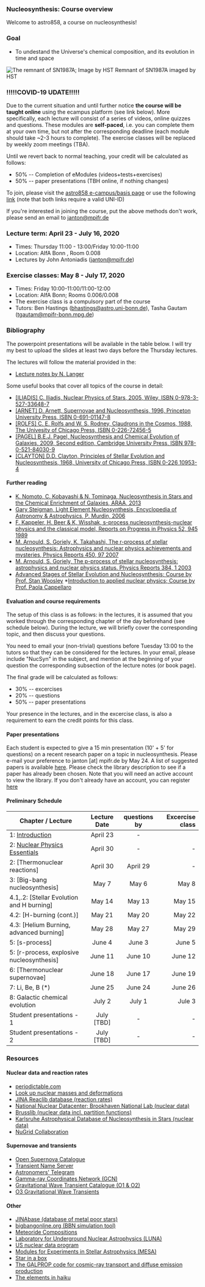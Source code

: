 ### Nucleosynthesis: Course overview 

Welcome to astro858, a course on nucleosynthesis! 

### Goal 
 * To undestand the Universe's chemical composition, and its evolution in time and space 
 
 
![The remnant of SN1987A; Image by HST](https://spacetelescope.org/static/archives/images/screen/opo1030a.jpg)
Remnant of SN1987A imaged by HST


### !!!!!COVID-19 UDATE!!!!!
Due to the current situation and until further notice __the course will be taught online__ using the ecampus platform (see link below). 
More specifically, each lecture will consist of a series of videos, online quizzes and questions. 
These modules are __self-paced__, i.e. you can complete them at your own time, but not after the corresponding deadline (each module should take ~2-3 hours to complete).
The exercise classes will be replaced by weekly zoom meetings (TBA). 

Until we revert back to normal teaching, your credit will be calculated as follows: 
* 50% -- Completion of eModules (videos+tests+exercises) 
* 50% -- paper presentations (TBH online, if nothing changes) 


To join, please visit the [astro858 e-campus/basis page](https://ecampus.uni-bonn.de/goto_ecampus_crs_1662948.html) or use 
the following [link](https://ecampus.uni-bonn.de/goto.php?target=crs_1662948_rcode5m6ALEajcM&client_id=ecampus) (note that both links require a valid UNI-ID)

If you're interested in joining the course, put the above methods don't work, please send an email to janton@mpifr.de 



### Lecture term: April 23  - July 16, 2020

* Times: Thursday 11:00 - 13:00/Friday 10:00-11:00  
* Location: AIfA Bonn , Room 0.008 
* Lectures by John Antoniadis (janton@mpifr.de)


### Exercise classes: May 8 - July 17, 2020

* Times: Friday 10:00-11:00/11:00-12:00 
* Location: AIfA Bonn; Rooms 0.006/0.008 
* The exercise class is a compulsory part of the course
* Tutors:  Ben Hastings (bhastings@astro.uni-bonn.de), Tasha Gautam (tgautam@mpifr-bonn.mpg.de) 


### Bibliography 
The powerpoint presentations will be available in the table below. I will try my best to upload the slides at least two days before the Thursday lectures. 

The lectures will follow the material provided in the: 
* [Lecture notes by N. Langer](lecture_notes/Nucleo_Langer.pdf)

Some useful books that cover all topics of the course in detail:
 
* [[ILIADIS] C. Iliadis, Nuclear Physics of Stars, 2005, Wiley, ISBN 0-978-3-527-33648-7](https://books.google.de/books?id=kLZNCAAAQBAJ&pg=PR4&dq=ISBN+978-3-527-33648-7&hl=en&sa=X&ved=0ahUKEwi99ofT7JXgAhWBBiwKHWxcD-8Q6AEIMTAB#v=onepage&q&f=false)
* [[ARNET] D. Arnett, Supernovae and Nucleosynthesis, 1996, Princeton University Press, ISBN 0-691-01147-8](https://ui.adsabs.harvard.edu/abs/1996snih.book.....A/abstract)
* [[ROLFS] C. E. Rolfs and W. S. Rodney, Claudrons in the Cosmos, 1988, The Univesity of Chicago Press, ISBN 0-226-72456-5](https://books.google.de/books?id=BHKLFPUS1RcC&printsec=frontcover&source=gbs_ge_summary_r&cad=0#v=onepage&q&f=false) 
* [[PAGEL] B.E.J. Pagel, Nucleosynthesis and Chemical  Evolution of  Galaxies, 2009, Second edition, Cambridge University Press, ISBN 978-0-521-84030-9](https://books.google.de/books?id=5z4_nJMRZEwC&pg=PA444&dq=B.E.J.+Pagel,+Nucleosynthesis+and+Chemical++Evolution+of++Galaxies&hl=en&sa=X&ved=0ahUKEwiLl7WX7ZXgAhWFDCwKHZAbCkcQ6wEIKTAA#v=onepage&q&f=false)
* [[CLAYTON] D.D. Clayton, Principles of Stellar Evolution and Nucleosynthesis, 1968, University of Chicago Press, ISBN 0-226 10953-4](https://books.google.de/books?id=8HSGFThnbvkC&printsec=frontcover&dq=D.D.+Clayton,+Principles+of+Stellar+Evolution+and+Nucleosynthesis&hl=en&sa=X&ved=0ahUKEwjO2aj47JXgAhWNhaYKHcwbABYQ6wEIKTAA#v=onepage&q&f=false)





#### Further reading
* [K. Nomoto, C. Kobayashi & N. Tominaga, Nucleosynthesis in Stars and the Chemical Enrichment of Galaxies, ARAA, 2013](https://www.annualreviews.org/doi/pdf/10.1146/annurev-astro-082812-140956)
* [Gary Steigman, Light Element Nucleosynthesis, Encyclopedia of Astronomy & Astrophysics, P. Murdin, 2006](http://www.astro.caltech.edu/~george/ay21/eaa/eaa-bbns.pdf)
* [F. Kappeler, H. Beer & K, Wisshak, s-process nucleosynthesis-nuclear physics and the classical model, Reports on Progress in Physics 52, 945 1989](https://iopscience.iop.org/article/10.1088/0034-4885/52/8/002)
* [M. Arnould, S. Goriely, K. Takahashi, The r-process of stellar nucleosynthesis: Astrophysics and nuclear physics achievements and mysteries, Physics Reports 450, 97 2007](https://arxiv.org/abs/0705.4512)
* [M. Arnould, S. Goriely, The p-process of stellar nucleosynthesis: astrophysics and nuclear physics status. Physics Reports 384, 1 2003](https://www.sciencedirect.com/science/article/abs/pii/S0370157303002424)
* [Advanced Stages of Stellar Evolution and Nucleosynthesis; Course by Prof. Stan Woosley](http://www.ucolick.org/~woosley/ay220cnotes19.html)
*[Introduction to applied nuclear physics; Course by Prof. Paola Cappellaro](https://ocw.mit.edu/courses/nuclear-engineering/22-02-introduction-to-applied-nuclear-physics-spring-2012/index.htm)




#### Evaluation and course requirements 
The setup of this class is as follows: in the lectures, it is assumed that you worked through the corresponding chapter of the day  beforehand (see schedule below). During the lecture, we will briefly cover the corresponding topic, and then discuss your questions. 

You need to email your (non-trivial) questions before Tuesday 13:00 to the tutors so that they can be considered for the lectures. 
In your email, please include "NucSyn" in the subject, and mention at the beginning of your question the corresponding subsection of the lecture notes (or book page).

The final grade will be calculated as follows: 
* 30% -- excercises
* 20% -- questions 
* 50% -- paper presentations 

Your presence in the lectures, and in the excercise class, is also a requirement to earn the credit points for this class. 

#### Paper presentations 
Each student is expected to give a 15 min presentation (10' + 5' for questions) on a recent research paper on a topic in nucleosynthesis. Please e-mail your preference to janton [at] mpifr.de by May 24. A list of suggested papers is available [here](https://ui.adsabs.harvard.edu/#user/libraries/srWK-pAGTZ-D1fpyllBK3g). Please check the library description to see if a paper has already been chosen. Note that you will need an active account to view the library. 
If you don't already have an account, you can register [here](https://ui.adsabs.harvard.edu/user/account/register)

#### Preliminary Schedule  



| Chapter / Lecture                       |      Lecture Date        | questions by  | Excercise class |
| -------------                  |  :-------------:    |      :-------------:    |          -----:| 
| 1: [Introduction](https://uni-bonn.sciebo.de/s/zzsXdZoifwcClcR)                       |      April 23       |  -                   | 
| 2: [Nuclear Physics Essentials](https://uni-bonn.sciebo.de/s/qr7V8bQO8dcmmDE)                     |      April 30       |  -                   | -
| 2: [Thermonuclear reactions]     |      April 30       |              April 29|    -  | 
| 3: [Big-bang nucleosynthesis]	   |    May 7            |              May 6|   May 8 | 
| 4.1,.2: [Stellar Evolution and H burning]  |    May 14    |              May 13   | May 15  |
| 4.2: [H-burning (cont.)]|    May 21          |          May 20      | May 22|
| 4.3: [Helium Burning, advanced burning]|    May 28          |          May 27      | May 29|
| 5: [s-process]  |    June 4           |          June 3     | June 5 |
| 5: [r-process, explosive nucleosynthesis]    |    June 11           |            June 10    | June 12 |
| 6: [Thermonuclear supernovae]   |    June 18          |    June 17  | June 19 |
| 7: Li, Be, B (*)         |    June 25  | June 24  | June 26 |
| 8: Galactic chemical evolution    |   July 2  | July 1  | Jule 3  |
| Student presentations  - 1     |    July [TBD]         |         -            | - | 
| Student presentations  - 2     |    July [TBD]         |        -             | - |


### Resources

#### Nuclear data and reaction rates 

* [periodictable.com](http://periodictable.com/)
* [Look up nuclear masses and deformations](https://t2.lanl.gov/nis/data/astro/molnix96/massd.html)
* [JINA Reaclib database (reaction rates)](http://reaclib.jinaweb.org/)
* [National Nuclear Datacenter; Brookhaven National Lab (nuclear data)](https://www.nndc.bnl.gov/)
* [Brusslib (nuclear data incl. partition functions)](http://www.astro.ulb.ac.be/pmwiki/Brusslib/Partition)
* [Karlsruhe Astrophysical Database of Nucleosynthesis in Stars (nuclear data)](http://www.kadonis.org/)
* [NuGrid Collaboration](http://www.astro.keele.ac.uk/nugrid)

#### Supernovae and transients
* [Open Supernova Catalogue](https://sne.space/)
* [Transient Name Server](https://wis-tns.weizmann.ac.il/)
* [Astronomers' Telegram](http://www.astronomerstelegram.org/)
* [Gamma-ray Coordinates Network (GCN)](https://gcn.gsfc.nasa.gov/)
* [Gravitational Wave Transient Catalogue (O1 & O2)](https://www.gw-openscience.org/catalog/)
* [O3 Gravitational Wave Transients](https://gracedb.ligo.org/latest/)

#### Other 
* [JINAbase (database of metal poor stars)](https://jinabase.pythonanywhere.com/)
* [bigbangonline.org (BBN simulation tool)](http://bigbangonline.org/)
* [Meteoride Compositions](https://www.permanent.com/meteorite-compositions.html)
* [Laboratory for Underground Nuclear Astrophysics (LUNA)](https://luna.lngs.infn.it/)
* [US nuclear data program](https://www.nndc.bnl.gov/usndp/usndp-subject.html)
* [Modules for Experiments in Stellar Astrophysics (MESA)](http://mesa.sourceforge.net/)
* [Star in a box](https://starinabox.lco.global/)
* [The GALPROP code for cosmic-ray transport and diffuse emission production](https://galprop.stanford.edu/)
* [The elements in haiku](https://vis.sciencemag.org/chemhaiku/?fbclid=IwAR2CgQ5uAzS9EiO-_9OoX7aw8Efeb0WwQKzz8zyI0FLrH2RzhPNTw9tPi1A)




